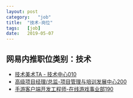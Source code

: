```yaml
---
layout:	post
category:	"job"
title:	"技术-岗位"
tags:	[job]
date:	2019-05-07
---
```

## 网易内推职位类别：技术
- [技术美术TA - 技术中心010](http://mobile.bole.netease.com/bole/boleDetail?id=15365&employeeId=346f03c3cda5f04c&key=all)
- [高级项目经理/总监-项目管理与培训发展中心200](http://mobile.bole.netease.com/bole/boleDetail?id=13886&employeeId=346f03c3cda5f04c&key=all)
- [手游客户端开发工程师-在线游戏事业部190](http://mobile.bole.netease.com/bole/boleDetail?id=14229&employeeId=346f03c3cda5f04c&key=all)
